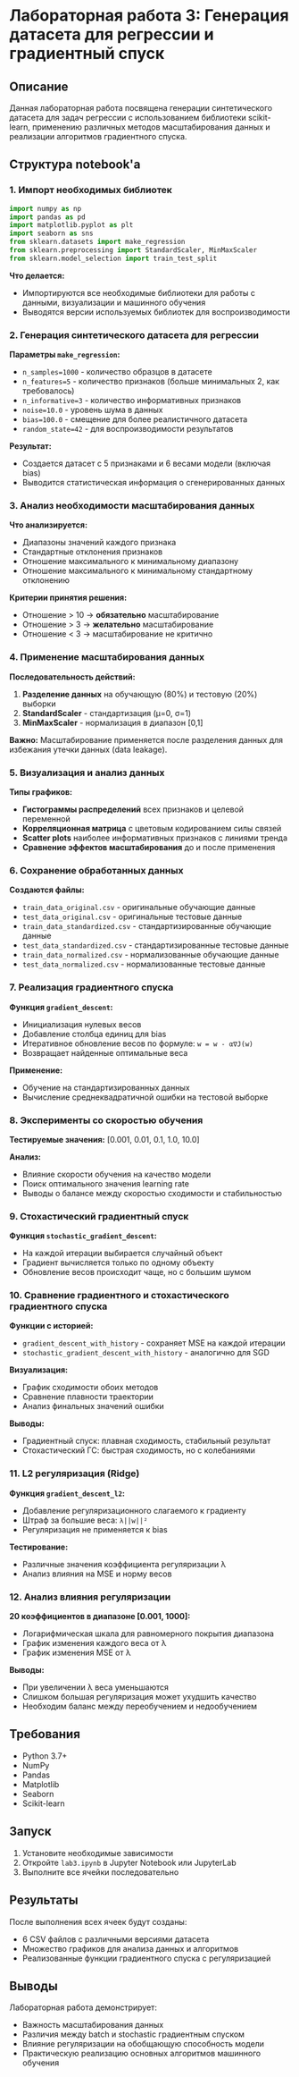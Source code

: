 # Лабораторная работа 3: Генерация датасета для регрессии и градиентный спуск

## Описание

Данная лабораторная работа посвящена генерации синтетического датасета для задач регрессии с использованием библиотеки scikit-learn, применению различных методов масштабирования данных и реализации алгоритмов градиентного спуска.

## Структура notebook'а

### 1. Импорт необходимых библиотек

```python
import numpy as np
import pandas as pd
import matplotlib.pyplot as plt
import seaborn as sns
from sklearn.datasets import make_regression
from sklearn.preprocessing import StandardScaler, MinMaxScaler
from sklearn.model_selection import train_test_split
```

**Что делается:**
- Импортируются все необходимые библиотеки для работы с данными, визуализации и машинного обучения
- Выводятся версии используемых библиотек для воспроизводимости

### 2. Генерация синтетического датасета для регрессии

**Параметры `make_regression`:**
- `n_samples=1000` - количество образцов в датасете
- `n_features=5` - количество признаков (больше минимальных 2, как требовалось)
- `n_informative=3` - количество информативных признаков
- `noise=10.0` - уровень шума в данных
- `bias=100.0` - смещение для более реалистичного датасета
- `random_state=42` - для воспроизводимости результатов

**Результат:**
- Создается датасет с 5 признаками и 6 весами модели (включая bias)
- Выводится статистическая информация о сгенерированных данных

### 3. Анализ необходимости масштабирования данных

**Что анализируется:**
- Диапазоны значений каждого признака
- Стандартные отклонения признаков
- Отношение максимального к минимальному диапазону
- Отношение максимального к минимальному стандартному отклонению

**Критерии принятия решения:**
- Отношение > 10 → **обязательно** масштабирование
- Отношение > 3 → **желательно** масштабирование
- Отношение < 3 → масштабирование не критично

### 4. Применение масштабирования данных

**Последовательность действий:**
1. **Разделение данных** на обучающую (80%) и тестовую (20%) выборки
2. **StandardScaler** - стандартизация (μ=0, σ=1)
3. **MinMaxScaler** - нормализация в диапазон [0,1]

**Важно:** Масштабирование применяется после разделения данных для избежания утечки данных (data leakage).

### 5. Визуализация и анализ данных

**Типы графиков:**
- **Гистограммы распределений** всех признаков и целевой переменной
- **Корреляционная матрица** с цветовым кодированием силы связей
- **Scatter plots** наиболее информативных признаков с линиями тренда
- **Сравнение эффектов масштабирования** до и после применения

### 6. Сохранение обработанных данных

**Создаются файлы:**
- `train_data_original.csv` - оригинальные обучающие данные
- `test_data_original.csv` - оригинальные тестовые данные
- `train_data_standardized.csv` - стандартизированные обучающие данные
- `test_data_standardized.csv` - стандартизированные тестовые данные
- `train_data_normalized.csv` - нормализованные обучающие данные
- `test_data_normalized.csv` - нормализованные тестовые данные

### 7. Реализация градиентного спуска

**Функция `gradient_descent`:**
- Инициализация нулевых весов
- Добавление столбца единиц для bias
- Итеративное обновление весов по формуле: `w = w - α∇J(w)`
- Возвращает найденные оптимальные веса

**Применение:**
- Обучение на стандартизированных данных
- Вычисление среднеквадратичной ошибки на тестовой выборке

### 8. Эксперименты со скоростью обучения

**Тестируемые значения:** [0.001, 0.01, 0.1, 1.0, 10.0]

**Анализ:**
- Влияние скорости обучения на качество модели
- Поиск оптимального значения learning rate
- Выводы о балансе между скоростью сходимости и стабильностью

### 9. Стохастический градиентный спуск

**Функция `stochastic_gradient_descent`:**
- На каждой итерации выбирается случайный объект
- Градиент вычисляется только по одному объекту
- Обновление весов происходит чаще, но с большим шумом

### 10. Сравнение градиентного и стохастического градиентного спуска

**Функции с историей:**
- `gradient_descent_with_history` - сохраняет MSE на каждой итерации
- `stochastic_gradient_descent_with_history` - аналогично для SGD

**Визуализация:**
- График сходимости обоих методов
- Сравнение плавности траектории
- Анализ финальных значений ошибки

**Выводы:**
- Градиентный спуск: плавная сходимость, стабильный результат
- Стохастический ГС: быстрая сходимость, но с колебаниями

### 11. L2 регуляризация (Ridge)

**Функция `gradient_descent_l2`:**
- Добавление регуляризационного слагаемого к градиенту
- Штраф за большие веса: `λ||w||²`
- Регуляризация не применяется к bias

**Тестирование:**
- Различные значения коэффициента регуляризации λ
- Анализ влияния на MSE и норму весов

### 12. Анализ влияния регуляризации

**20 коэффициентов в диапазоне [0.001, 1000]:**
- Логарифмическая шкала для равномерного покрытия диапазона
- График изменения каждого веса от λ
- График изменения MSE от λ

**Выводы:**
- При увеличении λ веса уменьшаются
- Слишком большая регуляризация может ухудшить качество
- Необходим баланс между переобучением и недообучением

## Требования

- Python 3.7+
- NumPy
- Pandas
- Matplotlib
- Seaborn
- Scikit-learn

## Запуск

1. Установите необходимые зависимости
2. Откройте `lab3.ipynb` в Jupyter Notebook или JupyterLab
3. Выполните все ячейки последовательно

## Результаты

После выполнения всех ячеек будут созданы:
- 6 CSV файлов с различными версиями датасета
- Множество графиков для анализа данных и алгоритмов
- Реализованные функции градиентного спуска с регуляризацией

## Выводы

Лабораторная работа демонстрирует:
- Важность масштабирования данных
- Различия между batch и stochastic градиентным спуском
- Влияние регуляризации на обобщающую способность модели
- Практическую реализацию основных алгоритмов машинного обучения
